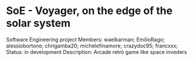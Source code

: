 # SoE - Voyager, on the edge of the solar system
Software Engineering project
Members: waelkarman; EmilioRago; alessiobortone; chrigamba20; michelefinamore; crazydoc95; francxxx;
Status: in development
Description: Arcade retrò game like space inveders
